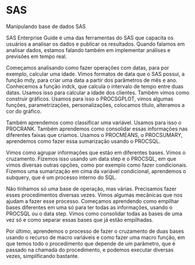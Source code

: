 # SAS

Manipulando base de dados SAS 

SAS Enterprise Guide é uma das ferramentas do SAS que capacita os usuários a analisar os dados e publicar os resultados. Quando falamos em analisar dados, estamos falando também em implementar análises e previsões em tempo real.

Começamos analisando como fazer operações com datas, para por exemplo, calcular uma idade. Vimos formatos de data que o SAS possui, a função mdy, para criar uma data a partir dos parâmetros de mês e ano. Conhecemos a função indck, que calcula o intervalo de tempo entre duas datas. Usamos isso para calcular a idade dos clientes. Também vimos como construir gráficos. Usamos para isso o PROCSGPLOT, vimos algumas funções, parametrizações, personalizações, colocamos título, alteramos a cor do gráfico.

Também aprendemos como classificar uma variável. Usamos para isso o PROCRANK. Também aprendemos como consolidar essas informações nas diferentes faixas que criamos. Usamos o PROCMEANS, o PROCSUMARY, aprendemos como fazer essa sumarização usando o PROCSQL.

Vimos como agrupar informações que estão em diferentes bases. Vimos o cruzamento. Fizemos isso usando um data step e o PROCSQL, em que vimos diversas outras opções, como por exemplo como fazer condicionais. Fizemos uma sumarização em cima da variável condicional, aprendemos o subquery, que é um processo interno do SQL.

Não tínhamos só uma base de operação, mas várias. Precisamos fazer esses procedimentos diversas vezes. Vimos algumas mecânicas que nos ajudam a fazer esse processo. Começamos aprendendo como empilhar bases diferentes em uma só para ter todas as informações, usando o PROCSQL ou o data step. Vimos como consolidar todas as bases de uma vez só e como separar essas bases que já estão empilhadas.

Por último, aprendemos o processo de fazer o cruzamento de duas bases usando o recurso de macro variáveis e como fazer uma macro função, em que temos todo o procedimento que depende de um parâmetro, que é passado na chamada do procedimento, e podemos executar diversas vezes, simplificando bastante.







